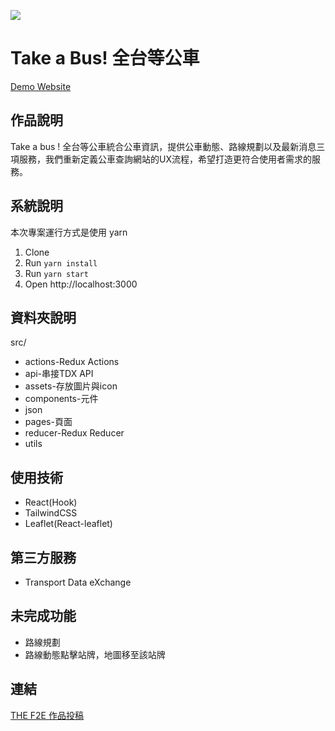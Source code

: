 ![](https://i.imgur.com/E4Zxf7K.png)

# Take a Bus! 全台等公車

[Demo Website](https://the-f2e-3rd-bus.vercel.app/)

## 作品說明

Take a bus ! 全台等公車統合公車資訊，提供公車動態、路線規劃以及最新消息三項服務，我們重新定義公車查詢網站的UX流程，希望打造更符合使用者需求的服務。

## 系統說明
本次專案運行方式是使用 yarn
1. Clone
2. Run `yarn install`
3. Run `yarn start`
4. Open http://localhost:3000

## 資料夾說明
src/
* actions-Redux Actions
* api-串接TDX API
* assets-存放圖片與icon
* components-元件
* json
* pages-頁面
* reducer-Redux Reducer
* utils


## 使用技術

- React(Hook)
- TailwindCSS
- Leaflet(React-leaflet)

## 第三方服務

- Transport Data eXchange

## 未完成功能
- 路線規劃
- 路線動態點擊站牌，地圖移至該站牌

## 連結
[THE F2E 作品投稿](https://2021.thef2e.com/users/6296432819610583244?week=3&type=4)
